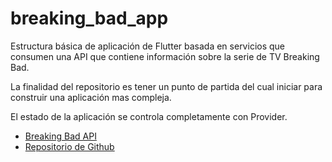 # breaking_bad_app

Estructura básica de aplicación de Flutter basada en servicios que consumen una API que contiene información sobre la serie de TV Breaking Bad.

La finalidad del repositorio es tener un punto de partida del cual iniciar para construir una aplicación mas compleja.

El estado de la aplicación se controla completamente con Provider.

- [Breaking Bad API](https://breakingbadapi.com/)
- [Repositorio de Github](https://github.com/timbiles/Breaking-Bad--API)